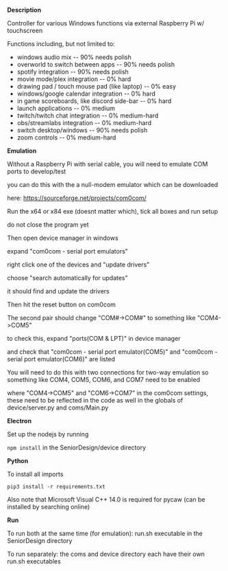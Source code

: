 **Description**

Controller for various Windows functions via external Raspberry Pi w/ touchscreen

Functions including, but not limited to:

* windows audio mix                              -- 90% needs polish 
* overworld to switch between apps               -- 90% needs polish
* spotify integration                            -- 90% needs polish
* movie mode/plex integration                    -- 0% hard
* drawing pad / touch mouse pad (like laptop)    -- 0% easy
* windows/google calendar integration            -- 0% hard
* in game scoreboards, like discord side-bar     -- 0% hard
* launch applications                            -- 0% medium
* twitch/twitch chat integration                 -- 0% medium-hard
* obs/streamlabs integration                     -- 0% medium-hard
* switch desktop/windows                         -- 90% needs polish
* zoom controls                                  -- 0% medium-hard


**Emulation**

Without a Raspberry Pi with serial cable, you will need to emulate COM ports to develop/test

you can do this with the a null-modem emulator which can be downloaded 

here: https://sourceforge.net/projects/com0com/

Run the x64 or x84 exe (doesnt matter which), tick all boxes and run setup

do not close the program yet

Then open device manager in windows

expand "com0com - serial port emulators"

right click one of the devices and "update drivers"

choose "search automatically for updates"

it should find and update the drivers

Then hit the reset button on com0com

The second pair should change "COM#->COM#" to something like "COM4->COM5"

to check this, expand "ports(COM & LPT)" in device manager

and check that "com0com - serial port emulator(COM5)" and "com0com - serial port emulator(COM6)" are listed

You will need to do this with two connections for two-way emulation so something like COM4, COM5, COM6, and COM7 need to be enabled

where "COM4->COM5" and "COM6->COM7" in the com0com settings, these need to be reflected in the code as well in the globals of device/server.py and coms/Main.py


**Electron**

Set up the nodejs by running 

`npm install` in the SeniorDesign/device directory

**Python**

To install all imports

`pip3 install -r requirements.txt`

Also note that Microsoft Visual C++ 14.0 is required for pycaw (can be installed by searching online)

**Run**

To run both at the same time (for emulation): run.sh executable in the SeniorDesign directory

To run separately: the coms and device directory each have their own run.sh executables



